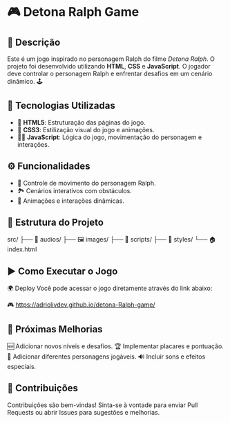 # 🎮 Detona Ralph Game

## 📝 Descrição
Este é um jogo inspirado no personagem Ralph do filme *Detona Ralph*. O projeto foi desenvolvido utilizando **HTML**, **CSS** e **JavaScript**. O jogador deve controlar o personagem Ralph e enfrentar desafios em um cenário dinâmico. 🕹️

## 🚀 Tecnologias Utilizadas
- 🧱 **HTML5**: Estruturação das páginas do jogo.
- 🎨 **CSS3**: Estilização visual do jogo e animações.
- 🧑‍💻 **JavaScript**: Lógica do jogo, movimentação do personagem e interações.

## ⚙️ Funcionalidades
- 👾 Controle de movimento do personagem Ralph.
- 🏞️ Cenários interativos com obstáculos.
- 🎉 Animações e interações dinâmicas.

## 📁 Estrutura do Projeto
src/
├── 🎵 audios/
├── 🖼️ images/
├── 📜 scripts/
├── 🎨 styles/
└── 🏠 index.html

## ▶️ Como Executar o Jogo
🌍 Deploy
Você pode acessar o jogo diretamente através do link abaixo:

🎮 https://adriolivdev.github.io/detona-Ralph-game/

## 🚧 Próximas Melhorias
🆕 Adicionar novos níveis e desafios.
🏆 Implementar placares e pontuação.
👥 Adicionar diferentes personagens jogáveis.
🔊 Incluir sons e efeitos especiais.

## 🤝 Contribuições
Contribuições são bem-vindas! Sinta-se à vontade para enviar Pull Requests ou abrir Issues para sugestões e melhorias.